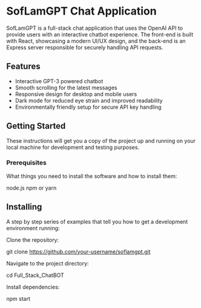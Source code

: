 # SofLamGPT Chat Application

SofLamGPT is a full-stack chat application that uses the OpenAI API to provide users with an interactive chatbot experience. The front-end is built with React, showcasing a modern UI/UX design, and the back-end is an Express server responsible for securely handling API requests.

## Features

- Interactive GPT-3 powered chatbot
- Smooth scrolling for the latest messages
- Responsive design for desktop and mobile users
- Dark mode for reduced eye strain and improved readability
- Environmentally friendly setup for secure API key handling

## Getting Started

These instructions will get you a copy of the project up and running on your local machine for development and testing purposes.

### Prerequisites

What things you need to install the software and how to install them:


node.js
npm or yarn


## Installing
A step by step series of examples that tell you how to get a development environment running:

Clone the repository:


git clone https://github.com/your-username/soflamgpt.git


Navigate to the project directory:


cd Full_Stack_ChatBOT

Install dependencies:


npm start

